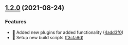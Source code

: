 ## [1.2.0](https://github.com/killdozerx2/aws-lambda-publishlayer/compare/v1.1.0...v1.2.0) (2021-08-24)


### Features

* :art: Added new plugins for added functionality ([4add3f0](https://github.com/killdozerx2/aws-lambda-publishlayer/commit/4add3f01922047176a00969608a883092625241b))
* :art: Setup new build scripts ([f3cfa9d](https://github.com/killdozerx2/aws-lambda-publishlayer/commit/f3cfa9d9650000d104a0f41853add9eeecdc410d))
